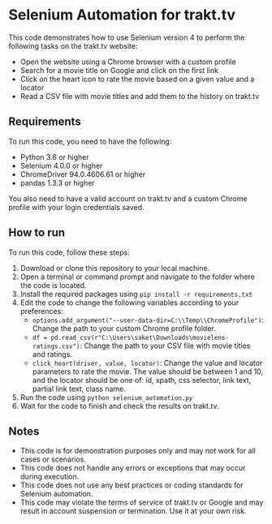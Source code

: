 # Selenium Automation for trakt.tv

This code demonstrates how to use Selenium version 4 to perform the following tasks on the trakt.tv website:

- Open the website using a Chrome browser with a custom profile
- Search for a movie title on Google and click on the first link
- Click on the heart icon to rate the movie based on a given value and a locator
- Read a CSV file with movie titles and add them to the history on trakt.tv

## Requirements

To run this code, you need to have the following:

- Python 3.6 or higher
- Selenium 4.0.0 or higher
- ChromeDriver 94.0.4606.61 or higher
- pandas 1.3.3 or higher

You also need to have a valid account on trakt.tv and a custom Chrome profile with your login credentials saved.

## How to run

To run this code, follow these steps:

1. Download or clone this repository to your local machine.
2. Open a terminal or command prompt and navigate to the folder where the code is located.
3. Install the required packages using `pip install -r requirements.txt`
4. Edit the code to change the following variables according to your preferences:
    - `options.add_argument("--user-data-dir=C:\\Temp\\ChromeProfile")`: Change the path to your custom Chrome profile folder.
    - `df = pd.read_csv(r"C:\Users\saket\Downloads\movielens-ratings.csv")`: Change the path to your CSV file with movie titles and ratings.
    - `click_heart(driver, value, locator)`: Change the value and locator parameters to rate the movie. The value should be between 1 and 10, and the locator should be one of: id, xpath, css selector, link text, partial link text, class name.
5. Run the code using `python selenium_automation.py`
6. Wait for the code to finish and check the results on trakt.tv.

## Notes

- This code is for demonstration purposes only and may not work for all cases or scenarios.
- This code does not handle any errors or exceptions that may occur during execution.
- This code does not use any best practices or coding standards for Selenium automation.
- This code may violate the terms of service of trakt.tv or Google and may result in account suspension or termination. Use it at your own risk.
